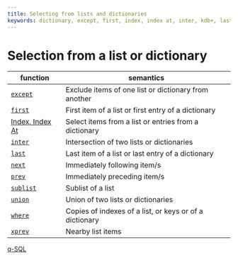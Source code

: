 ```yaml
---
title: Selecting from lists and dictionaries
keywords: dictionary, except, first, index, index at, inter, kdb+, last, list, next, prev, q, select, selection, sublist, union, where, xprev
---
```


# Selection from a list or dictionary



function                                 | semantics
-----------------------------------------|------------------------------------
[`except`](../ref/except.md)             | Exclude items of one list or dictionary from another
[`first`](../ref/first.md)               | First item of a list or first entry of a dictionary
[Index, Index At](../ref/apply.md#index) | Select items from a list or entries from a dictionary
[`inter`](../ref/inter.md)               | Intersection of two lists or dictionaries
[`last`](../ref/first.md#last)           | Last item of a list or last entry of a dictionary
[`next`](../ref/next.md)                 | Immediately following item/s
[`prev`](../ref/next.md#prev)            | Immediately preceding item/s
[`sublist`](../ref/sublist.md)           | Sublist of a list
[`union`](../ref/union.md)               | Union of two lists or dictionaries
[`where`](../ref/where.md)               | Copies of indexes of a list, or keys or of a dictionary
[`xprev`](../ref/next.md#xprev)          | Nearby list items


<i class="far fa-hand-point-right"></i>
[q-SQL](qsql.md)